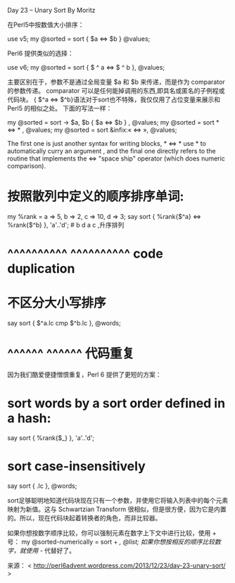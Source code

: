 Day 23 – Unary Sort By   Moritz


在Perl5中按数值大小排序：

use v5;
my @sorted = sort { $a <=> $b } @values;

Perl6 提供类似的选择：

use v6;
my @sorted = sort { $ ^ a <=> $ ^ b }, @values;

主要区别在于，参数不是通过全局变量 $a 和 $b 来传递，而是作为 comparator的参数传递。 comparator 可以是任何能掉调用的东西,即具名或匿名的子例程或代码块。 { $^a <=> $^b}语法对于sort也不特殊，我仅仅用了占位变量来展示和Perl5 的相似之处。  下面的写法一样：

my @sorted = sort -> $a, $b { $a <=> $b } , @values;
my @sorted = sort * <=> * , @values;
my @sorted = sort &infix:« <=> », @values;

The first one is just another syntax for writing blocks,  * <=> *  use * to automatically curry an argument , and the final one directly refers to the routine that implements the  <=>  "space ship" operator (which does numeric comparison).

# 按照散列中定义的顺序排序单词:
my %rank = a => 5, b => 2, c => 10, d => 3;
say sort { %rank{$^a} <=> %rank{$^b} }, 'a'..'d';  # b d a c ,升序排列
 #          ^^^^^^^^^^     ^^^^^^^^^^  code duplication
 
# 不区分大小写排序
say sort { $^a.lc cmp $^b.lc }, @words;
 #          ^^^^^^     ^^^^^^  代码重复

因为我们酷爱便捷憎恨重复，Perl 6 提供了更短的方案：

# sort words by a sort order defined in a hash:
say sort { %rank{$_} }, 'a'..'d';
 
# sort case-insensitively
say sort { .lc }, @words;

sort足够聪明地知道代码块现在只有一个参数，并使用它将输入列表中的每个元素映射为新值。这与 Schwartzian Transform 很相似，但是很方便，因为它是内置的。所以，现在代码块起着转换者的角色，而非比较器。

如果你想按数字顺序比较，你可以强制元素在数字上下文中进行比较，使用 + 号：
my @sorted-numerically = sort + *, @list;
如果你想按相反的顺序比较数字，就使用 -* 代替好了。



来源： < http://perl6advent.wordpress.com/2013/12/23/day-23-unary-sort/ >  